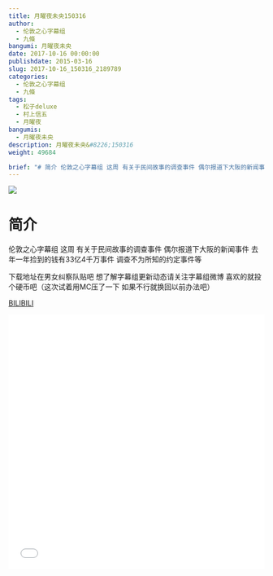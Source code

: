 ```yaml
---
title: 月曜夜未央150316
author: 
  - 伦敦之心字幕组
  - 九條
bangumi: 月曜夜未央
date: 2017-10-16 00:00:00
publishdate: 2015-03-16
slug: 2017-10-16_150316_2189789
categories: 
  - 伦敦之心字幕组
  - 九條
tags: 
  - 松子deluxe
  - 村上信五
  - 月曜夜
bangumis: 
  - 月曜夜未央
description: 月曜夜未央&#8226;150316
weight: 49684

brief: "# 简介 伦敦之心字幕组 这周 有关于民间故事的调查事件 偶尔报道下大阪的新闻事件 去年一年捡到的钱有33亿4千万事件 调查不为所知的约定事件等 下载地址在男女纠察队贴吧 想了解字幕组更新动态请关注字幕组微博 喜欢的就投个硬币吧（这次试着用MC压了一下 如果不行就换回以前办法吧）"
---
```


![](https://i.imgur.com/Hw3NxvG.jpg)

# 简介  
伦敦之心字幕组 这周 有关于民间故事的调查事件 偶尔报道下大阪的新闻事件 去年一年捡到的钱有33亿4千万事件 调查不为所知的约定事件等


下载地址在男女纠察队贴吧 想了解字幕组更新动态请关注字幕组微博 喜欢的就投个硬币吧（这次试着用MC压了一下 如果不行就换回以前办法吧）

  [BILIBILI](https://www.bilibili.com/video/av2189789/)


<div class="vcontainer">  <iframe class='video' src="//www.bilibili.com/blackboard/player.html?aid=2189789" width="100%" height="500" frameborder="0" allowfullscreen="allowfullscreen"></iframe></div>

